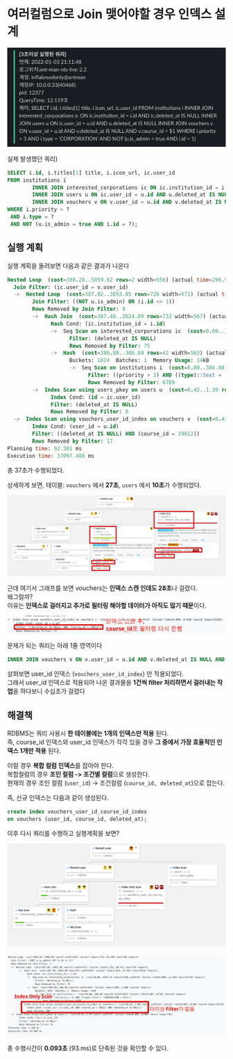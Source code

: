 # 여러컬럼으로 Join 맺어야할 경우 인덱스 설계

![1](./images/1.png)

실제 발생했던 쿼리)

 ```sql
SELECT i.id, i.titles[1] title, i.icon_url, ic.user_id
FROM institutions i
         INNER JOIN interested_corporations ic ON ic.institution_id = i.id AND ic.deleted_at IS NULL
         INNER JOIN users u ON ic.user_id = u.id AND u.deleted_at IS NULL
         INNER JOIN vouchers v ON v.user_id = u.id AND v.deleted_at IS NULL AND v.course_id = ?
WHERE i.priority > ?
  AND i.type = ?
  AND NOT (u.is_admin = true AND i.id = ?);
 ```

## 실행 계획

실행 계획을 돌려보면 다음과 같은 결과가 나온다

```sql
Nested Loop  (cost=388.26..5059.62 rows=2 width=556) (actual time=296.998..37097.171 rows=786 loops=1)
  Join Filter: (ic.user_id = v.user_id)
  ->  Nested Loop  (cost=387.82..3653.85 rows=726 width=571) (actual time=28.904..10185.405 rows=33165 loops=1)
        Join Filter: ((NOT u.is_admin) OR (i.id <> 1))
        Rows Removed by Join Filter: 9
        ->  Hash Join  (cost=387.40..2624.89 rows=732 width=567) (actual time=25.787..93.559 rows=33218 loops=1)
              Hash Cond: (ic.institution_id = i.id)
              ->  Seq Scan on interested_corporations ic  (cost=0.00..1929.74 rows=117208 width=8) (actual time=1.511..45.261 rows=117116 loops=1)
                    Filter: (deleted_at IS NULL)
                    Rows Removed by Filter: 75
              ->  Hash  (cost=386.88..386.88 rows=42 width=563) (actual time=24.243..24.244 rows=45 loops=1)
                    Buckets: 1024  Batches: 1  Memory Usage: 14kB
                    ->  Seq Scan on institutions i  (cost=0.00..386.88 rows=42 width=563) (actual time=2.377..24.221 rows=45 loops=1)
                          Filter: ((priority > 3) AND ((type)::text = 'CORPORATION'::text))
                          Rows Removed by Filter: 6789
        ->  Index Scan using users_pkey on users u  (cost=0.42..1.39 rows=1 width=5) (actual time=0.302..0.303 rows=1 loops=33218)
              Index Cond: (id = ic.user_id)
              Filter: (deleted_at IS NULL)
              Rows Removed by Filter: 0
  ->  Index Scan using vouchers_user_id_index on vouchers v  (cost=0.43..1.92 rows=1 width=4) (actual time=0.800..0.810 rows=0 loops=33165)
        Index Cond: (user_id = u.id)
        Filter: ((deleted_at IS NULL) AND (course_id = 19812))
        Rows Removed by Filter: 17
Planning time: 92.381 ms
Execution time: 37097.408 ms
```

총 37초가 수행되었다.

상세하게 보면, 테이블: `vouchers` 에서 **27초**, `users` 에서 **10초**가 수행되었다.

![2](./images/2.png)

근데 여기서 그래프를 보면 vouchers는 **인덱스 스캔 인데도 28초**나 걸렸다.  
왜그럴까?  
이유는 **인덱스로 걸러지고 추가로 필터링 해야할 데이터가 아직도 많기 때문**이다.

![3](./images/3.png)

문제가 되는 쿼리는 아래 1줄 영역이다

```sql
INNER JOIN vouchers v ON v.user_id = u.id AND v.deleted_at IS NULL AND v.course_id = ?
```

살펴보면 user_id 인덱스 (`vouchers_user_id_index`) 만 적용되었다.  
그래서 user_id 인덱스로 적용되어 나온 결과물을 **1건씩 filter 처리하면서 걸러내는 작업**을 하다보니 수십초가 걸렸다

## 해결책

RDBMS는 쿼리 사용시 **한 테이블에는 1개의 인덱스만 적용** 된다.  
즉, course_id 인덱스와 user_id 인덱스가 각각 있을 경우 **그 중에서 가장 효율적인 인덱스 1개만 적용** 된다.  
  
이럴 경우 **복합 컬럼 인덱스**를 잡아야 한다.  
복합컬럼의 경우 **조인 컬럼 -> 조건별 컬럼**으로 생성한다.  
현재의 경우 조인 컬럼 (`user_id`) → 조건컬럼 (`course_id, deleted_at`)으로 잡는다.

즉, 신규 인덱스는 다음과 같이 생성된다.

```sql
create index vouchers_user_id_course_id_index 
on vouchers (user_id, course_id, deleted_at);
```

이후 다시 쿼리를 수행하고 실행계획을 보면?

![4](./images/4.png)

![5](./images/5.png)

총 수행시간이 **0.093초** (93.ms)로 단축된 것을 확인할 수 있다. 